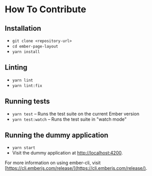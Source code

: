 # How To Contribute

## Installation

-   `git clone <repository-url>`
-   `cd ember-page-layout`
-   `yarn install`

## Linting

-   `yarn lint`
-   `yarn lint:fix`

## Running tests

-   `yarn test` – Runs the test suite on the current Ember version
-   `yarn test:watch` – Runs the test suite in "watch mode"

## Running the dummy application

-   `yarn start`
-   Visit the dummy application at [http://localhost:4200](http://localhost:4200).

For more information on using ember-cli, visit [https://cli.emberjs.com/release/](https://cli.emberjs.com/release/).
